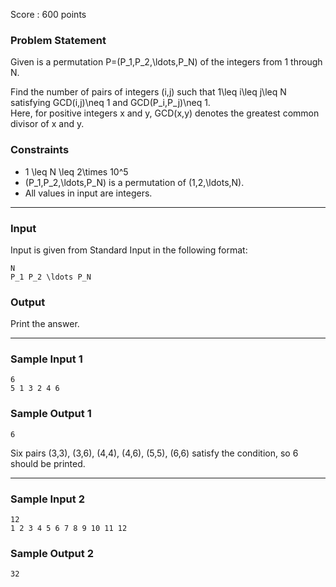 Score : 600 points

### Problem Statement

Given is a permutation P=(P\_1,P\_2,\ldots,P\_N) of the integers from 1 through N.

Find the number of pairs of integers (i,j) such that 1\leq i\leq j\leq N satisfying GCD(i,j)\neq 1 and GCD(P\_i,P\_j)\neq 1.  
Here, for positive integers x and y, GCD(x,y) denotes the greatest common divisor of x and y.

### Constraints

* 1 \leq N \leq 2\times 10^5
* (P\_1,P\_2,\ldots,P\_N) is a permutation of (1,2,\ldots,N).
* All values in input are integers.

---

### Input

Input is given from Standard Input in the following format:

```
N
P_1 P_2 \ldots P_N
```

### Output

Print the answer.

---

### Sample Input 1

```
6
5 1 3 2 4 6
```

### Sample Output 1

```
6
```

Six pairs (3,3), (3,6), (4,4), (4,6), (5,5), (6,6) satisfy the condition, so 6 should be printed.

---

### Sample Input 2

```
12
1 2 3 4 5 6 7 8 9 10 11 12
```

### Sample Output 2

```
32
```